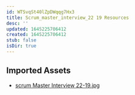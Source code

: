 ```yaml
---
id: WTSvqSt40lZpDWqqg7Hx3
title: Scrum_master_interview_22 19 Resources
desc: ''
updated: 1645225706412
created: 1645225706412
stub: false
isDir: true
---
```

## Imported Assets
- [scrum Master Interview 22-19.jpg](/assets/scrum-master-interview-22-19.jpg)
